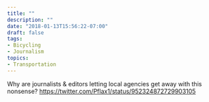 ```yaml
---
title: ""
description: ""
date: "2018-01-13T15:56:22-07:00"
draft: false
tags:
- Bicycling
- Journalism
topics:
- Transportation
---
```

	
Why are journalists & editors letting local agencies get away with this nonsense? https://twitter.com/Pflax1/status/952324872729903105